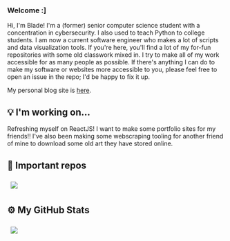 ### Welcome :]
Hi, I'm Blade! I'm a (former) senior computer science student with a concentration in cybersecurity. I also used to teach Python to college students. I am now a current software engineer who makes a lot of scripts and data visualization tools. If you're here, you'll find a lot of my for-fun repositories with some old classwork mixed in. I try to make all of my work accessible for as many people as possible. If there's anything I can do to make my software or websites more accessible to you, please feel free to open an issue in the repo; I'd be happy to fix it up.

My personal blog site is [here](https://bladetyr.neocities.org/).

## 💡 I'm working on...
Refreshing myself on ReactJS! I want to make some portfolio sites for my friends!! I've also been making some webscraping tooling for another friend of mine to download some old art they have stored online.

## 📌 Important repos
<a href="https://github.com/ud-cis-discord/Sage">
  <img align="center" style="margin:0.5rem" src="https://github-readme-stats.vercel.app/api/pin/?username=ud-cis-discord&repo=sage&title_color=ffffff&text_color=c9cacc&icon_color=4AB197&bg_color=1A2B34" />
</a>

## ⚙️ My GitHub Stats
<a href="https://github.com/bladetyr">
  <img align="center" style="margin:0.5rem" src="https://github-readme-stats.vercel.app/api/top-langs/?username=bladetyr&hide=html,css&title_color=ffffff&text_color=c9cacc&icon_color=4AB197&bg_color=1A2B34" />
</a>


<!--
**bladetyr/bladetyr** is a ✨ _special_ ✨ repository because its `README.md` (this file) appears on your GitHub profile.

Here are some ideas to get you started:

- 🔭 I’m currently working on ...
- 🌱 I’m currently learning ...
- 👯 I’m looking to collaborate on ...
- 🤔 I’m looking for help with ...
- 💬 Ask me about ...
- 📫 How to reach me: ...
- 😄 Pronouns: ...
- ⚡ Fun fact: ...
-->
